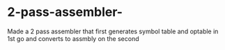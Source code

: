 # 2-pass-assembler-

Made a 2 pass assembler that first generates symbol table and optable in 1st go and converts to assmbly on the second
